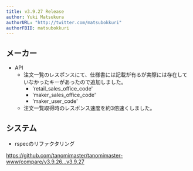 ```yaml
---
title: v3.9.27 Release
author: Yuki Matsukura
authorURL: "http://twitter.com/matsubokkuri"
authorFBID: matsubokkuri
---
```


## メーカー

- API
  - 注文一覧のレスポンスにて、仕様書には記載が有るが実際には存在していなかったキーがあったので追加しました。
    - 'retail_sales_office_code'
    - 'maker_sales_office_code'
    - 'maker_user_code'
  - 注文一覧取得時のレスポンス速度を約3倍速くしました。

## システム

- rspecのリファクタリング

https://github.com/tanomimaster/tanomimaster-www/compare/v3.9.26...v3.9.27

